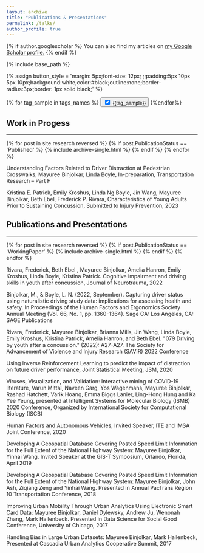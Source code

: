 ```yaml
---
layout: archive
title: "Publications & Presentations"
permalink: /talks/
author_profile: true
---
```


{% if author.googlescholar %}
  You can also find my articles on <u><a href="{{author.googlescholar}}">my Google Scholar profile</a>.</u>
{% endif %}

{% include base_path %}




{% assign button_style = 'margin: 5px;font-size: 12px; ;;padding:5px 10px 5px 10px;background:white;color:#black;outline:none;border-radius:3px;border: 1px solid black;' %}
<div>
    {% for tag_sample in tags_names %}
  	<button id = "b_{{tag_sample}}" onclick="checked('{{tag_sample}}')" style="{{button_style}}" onmouseover="func_hover('b_{{tag_sample}}')" onmouseout= "func_out('{{tag_sample}}')">
	<input type="checkbox" id="{{tag_sample}}"  checked=checked style="margin-right:8px">{{tag_sample}}</button>
    {%endfor%}
    
</div>

<div><h2> Work in Progess </h2></div>
<hr style="border-color:black;">
{% for post in site.research reversed %}
  {% if post.PublicationStatus == 'Published' %}
    {% include archive-single.html %}
  {% endif %}
{% endfor %}



Understanding Factors Related to Driver Distraction at Pedestrian Crosswalks, Mayuree Binjolkar, Linda Boyle, In-preparation, Transportation Research – Part F

Kristina E. Patrick, Emily Kroshus, Linda Ng Boyle, Jin Wang, Mayuree Binjolkar, Beth Ebel, Frederick P. Rivara, Characteristics of Young Adults Prior to Sustaining Concussion, Submitted to Injury Prevention, 2023

<div><h2>Publications and Presentations</h2> </div>
<hr style="border-color:black;">
{% for post in site.research reversed %}
  {% if post.PublicationStatus == 'WorkingPaper' %}
    {% include archive-single.html %}
  {% endif %}
{% endfor %}
 
Rivara, Frederick, Beth Ebel , Mayuree Binjolkar, Amelia Hanron, Emily Kroshus, Linda Boyle, Kristina Patrick. Cognitive impairment and driving skills in youth after concussion, Journal of Neurotrauma, 2022

Binjolkar, M., & Boyle, L. N. (2022, September). Capturing driver status using naturalistic driving study data: implications for assessing health and safety. In Proceedings of the Human Factors and Ergonomics Society Annual Meeting (Vol. 66, No. 1, pp. 1360-1364). Sage CA: Los Angeles, CA: SAGE Publications

Rivara, Frederick, Mayuree Binjolkar, Brianna Mills, Jin Wang, Linda Boyle, Emily Kroshus, Kristina Patrick, Amelia Hanron, and Beth Ebel. "079 Driving by youth after a concussion." (2022): A27-A27. The Society for Advancement of Violence and Injury Research (SAVIR) 2022 Conference

Using Inverse Reinforcement Learning to predict the impact of distraction on future driver performance, Joint Statistical Meeting, JSM, 2020

Viruses, Visualization, and Validation: Interactive mining of COVID-19 literature, Varun Mittal, Naveen Garg, Yos Wagenmans, Mayuree Binjolkar, Rashad Hatchett, Varik Hoang, Emma Biggs Lanier, Ling-Hong Hung and Ka Yee Yeung, presented at Intelligent Systems for Molecular Biology (ISMB) 2020 Conference, Organized by International Society for Computational Biology (ISCB)

Human Factors and Autonomous Vehicles, Invited Speaker, ITE and IMSA Joint Conference, 2020

Developing A Geospatial Database Covering Posted Speed Limit Information for the Full Extent of the National Highway System: Mayuree Binjolkar, Yinhai Wang. Invited Speaker at the GIS-T Symposium, Orlando, Florida, April 2019

Developing A Geospatial Database Covering Posted Speed Limit Information for the Full Extent of the National Highway System: Mayuree Binjolkar, John Ash, Ziqiang Zeng and Yinhai Wang. Presented in Annual PacTrans Region 10 Transportation Conference, 2018

Improving Urban Mobility Through Urban Analytics Using Electronic Smart Card Data: Mayuree Binjolkar, Daniel Dylewsky, Andrew Ju, Wenonah Zhang, Mark Hallenbeck. Presented in Data Science for Social Good Conference, University of Chicago, 2017  

Handling Bias in Large Urban Datasets: Mayuree Binjolkar, Mark Hallenbeck, Presented at Cascadia Urban Analytics Cooperative Summit, 2017

<script> 
  
  function checked(tag){
         
          let chec = document.getElementById(tag);
	  let b_tag = 'b_'+tag;
	  let button_tag = document.getElementById(b_tag);
	  
          
  
          if (chec.checked == false){
              chec.checked = true; 
              toggle(tag,'block');
	      button_tag.style.border = "1px solid black";
	      button_tag.style.backgroundColor = "white";
              
          }
          else if (chec.checked == true) {
              chec.checked = false;
              toggle(tag,'none');
	      button_tag.style.border = "1px solid black";
	      button_tag.style.backgroundColor = "#878484";
              
          }
  }
  
  function toggle(className, displayState){
          
          var elements = document.getElementsByClassName(className);
          for (var i = 0; i < elements.length; i++){
               elements[i].style.display = displayState;
          }
  }
     
  function func_hover(tag){
    let elemento = document.getElementById(tag);
    elemento.style.backgroundColor = "#878484";
    elemento.style.border = "1px solid black";
					      
    
    
  }
    
  function func_out(tag){
    
    let b_tag = 'b_'+tag;
    let chec = document.getElementById(tag);
    let elemento = document.getElementById(b_tag);
    if (chec.checked == false){elemento.style.border = "1px solid black";}	
    else {elemento.style.backgroundColor = "white";}
   
    
	}
 
            
</script>
